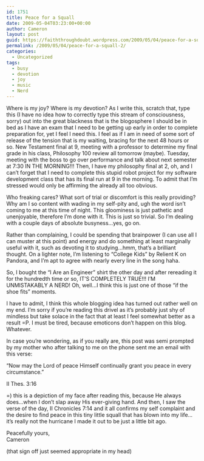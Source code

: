 ```yaml
---
id: 1751
title: Peace for a Squall
date: 2009-05-04T03:23:00+00:00
author: Cameron
layout: post
guid: https://faiththroughdoubt.wordpress.com/2009/05/04/peace-for-a-squall/
permalink: /2009/05/04/peace-for-a-squall-2/
categories:
  - Uncategorized
tags:
  - busy
  - devotion
  - joy
  - music
  - Nerd
---
```

Where is my joy? Where is my devotion? As I write this, scratch that, type this (I have no idea how to correctly type this stream of consciousness, sorry) out into the great blackness that is the blogosphere I should be in bed as I have an exam that I need to be getting up early in order to complete preparation for, yet I feel I need this. I feel as if I am in need of some sort of release of the tension that is my waiting, bracing for the next 48 hours or so. New Testament final at 9, meeting with a professor to determine my final grade in his class, Philosophy 100 review all tomorrow (maybe). Tuesday, meeting with the boss to go over performance and talk about next semester at 7:30 IN THE MORNING!!! Then, I have my philosophy final at 2, oh, and I can’t forget that I need to complete this stupid robot project for my software development class that has its final run at 9 in the morning. To admit that I’m stressed would only be affirming the already all too obvious.

Who freaking cares? What sort of trial or discomfort is this really providing? Why am I so content with wading in my self-pity and, ugh the word isn’t coming to me at this time of night. This gloominess is just pathetic and unenjoyable, therefore I’m done with it. This is just so trivial. So I’m dealing with a couple days of absolute busyness…yes, go on.

Rather than complaining, I could be spending that brainpower (I can use all I can muster at this point) and energy and do something at least marginally useful with it, such as devoting it to studying…hmm, that’s a brilliant thought. On a lighter note, I’m listening to “College Kids” by Relient K on Pandora, and I’m apt to agree with nearly every line in the song haha.

So, I bought the “I Are an Engineer” shirt the other day and after rereading it for the hundredth time or so, IT’S COMPLETELY TRUE!!! I’M UNMISTAKABLY A NERD! Oh, well…I think this is just one of those “if the shoe fits” moments.

I have to admit, I think this whole blogging idea has turned out rather well on my end. I’m sorry if you’re reading this drivel as it’s probably just shy of mindless but take solace in the fact that at least I feel somewhat better as a result =P. I must be tired, because emoticons don’t happen on this blog. Whatever.

In case you’re wondering, as if you really are, this post was semi prompted by my mother who after talking to me on the phone sent me an email with this verse:

“Now may the Lord of peace Himself continually grant you peace in every circumstance.”

II Thes. 3:16

=) this is a depiction of my face after reading this, because He always does…when I don’t slap away His ever-giving hand. And then, I saw the verse of the day, II Chronicles 7:14 and it all confirms my self complaint and the desire to find peace in this tiny little squall that has blown into my life…it’s really not the hurricane I made it out to be just a little bit ago.

Peacefully yours,  
Cameron

(that sign off just seemed appropriate in my head)